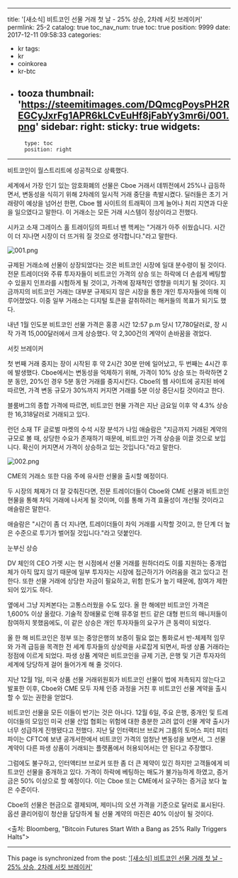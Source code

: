 
---
title: '[새소식]  비트코인 선물 거래 첫 날 - 25% 상승, 2차례 서킷 브레이커'
permlink: 25-2
catalog: true
toc_nav_num: true
toc: true
position: 9999
date: 2017-12-11 09:58:33
categories:
- kr
tags:
- kr
- coinkorea
- kr-btc
- tooza
thumbnail: 'https://steemitimages.com/DQmcgPoysPH2REGCyJxrFg1APR6kLCvEuHf8jFabYy3mr6i/001.png'
sidebar:
    right:
        sticky: true
widgets:
    -
        type: toc
        position: right
---


비트코인이 월스트리트에 성공적으로 상륙했다.

세계에서 가장 인기 있는 암호화폐의 선물은 Cboe 거래서 데뷔전에서 25%나 급등하면서,  변동성을 식히기 위해 2차례의 일시적 거래 중단을 촉발시켰다.  딜러들은 초기 거래량이 예상을 넘어선 한편, Cboe 웹 사이트의 트래픽이 크게 늘어나 처리 지연과 다운을 일으였다고 말한다.  이 거래소는 모든 거래 시스템이 정상이라고 전했다.

시카고 소재 그레이스 홀 트레이딩의 파트너 밴 헥케는  "거래가 아주 쉬웠습니다.  시간이 더 지나면 시장이 더 뜨거워 질 것으로 생각합니다."라고 말한다. 

![001.png](https://steemitimages.com/DQmcgPoysPH2REGCyJxrFg1APR6kLCvEuHf8jFabYy3mr6i/001.png)

규제된 거래소에 선물이 상장되었다는 것은 비트코인 시장에 일대 분수령이 될 것이다.  전문 트레이더와 주류 투자자들이 비트코인 가격의 상승 또는 하락에 더 손쉽게 베팅할 수 있을지 인프라를 시험하게 될 것이고, 가격에 잠재적인 영향을 미치기 될 것이다.  지금까지의 비트코인 거래는 대부분 규제되지 않은 시장을 통한 개인 투자자들에 의해 이루어졌었다.  이중 일부 거래소는 디지털 토큰을 갈취하려는 해커들의 목표가 되기도 했다.

내년 1월 인도분 비트코인 선물 가격은 홍콩 시간 12:57 p.m 당시 17,780달러로, 장 시작 가격 15,000달러에서 크게 상승했다.  약 2,300건의 계약이 손바꿈을 겪었다.

서킷 브레이커

첫 번째 거래 중지는 장이 시작된 후 약 2시간 30분 만에 일어났고, 두 번째는 4시간 후에 발생했다.  Cboe에서는 변동성을 억제하기 위해, 가격이 10% 상승 또는 하락하면 2분 동안, 20%인 경우 5분 동안 거래를 중지시킨다.  Cboe의 웹 사이트에 공지된 바에 따르면, 가격 변동 규모가 30%까지 커지면 거래를 5분 이상 중단시킬 것이라고 한다.

블룸버그의 종합 가격에 따르면, 비트코인 현물 가격은 지난 금요일 이후 약 4.3% 상승한 16,318달러로 거래되고 있다. 

런던 소재 TF 글로벌 마켓의 수석 시장 분석가 나임 애슬람은 "지금까지 거래된 계약의 규모로 볼 때, 상당한 수요가 존재하기 때문에, 비트코인 가격 상승을 이끌 것으로 보입니다.  확신이 커지면서 가격이 상승하고 있는 것입니다."라고 말한다. 

![002.png](https://steemitimages.com/DQmXAyebecwnDziruqcpcgSNGWvxxMbeZXoWFavV1e8WXco/002.png)

CME의 거래소 또한 다음 주에 유사한 선물을 출시할 예정이다.

두 시장의 체재가 더 잘 갖춰진다면, 전문 트레이더들이 Cboe와 CME 선물과 비트코인 현물을 통해 차익 거래에 나서게 될 것이며, 이를 통해 가격 효율성이 개선될 것이라고 애슬람은 말한다. 

애슬람은 "시간이 좀 더 지나면, 트레이더들이 차익 거래를 시작할 것이고, 한 단계 더 높은 수준으로 투기가 벌어질 것입니다."라고 덧붙인다. 

눈부신 상승

DV 체인의 CEO 가렛 시는 현 시점에서 선물 거래를 원하더라도 이를 지원하는 중개업체가 아직 많지 않기 때문에 일부 투자자는 시장에 접근하기가 어려움을 겪고 있다고 전한다.  또한 선물 거래에 상당한 자금이 필요하고, 위험 한도가 높기 때문에, 참여가 제한되어 있기도 하다. 

옆에서 그냥 지켜본다는 고통스러웠을 수도 있다.  올 한 해에만 비트코인 가격은 1,600% 이상 올랐다.  기술적 장애물로 인해 뮤추얼 펀드 같은 대형 펀드의 매니저들이 참여하지 못했음에도, 이 같은 상승은 개인 투자자들의 요구가 큰 동력이 되었다. 

올 한 해 비트코인은 정부 또는 중앙은행의 보증이 필요 없는 통화로서 반-체제적 임무와 가격 급등을 목격한 전 세계 투자들의 상상력을 사로잡게 되면서, 파생 상품 거래라는 정점에 이르게 되었다.  파생 상품 계약은 비트코인을 규제 기관, 은행 및 기관 투자자의 세계에 당당하게 걸어 들어가게 해 줄 것이다. 

지난 12월 1일, 미국 상품 선물 거래위원회가 비트코인 선물이 법에 저촉되지 않는다고 발표한 이후, Cboe와 CME 모두 자체 인증 과정을 거친 후 비트코인 선물 계약을 출시할 수 있는 권한을 얻었다.

비트코인 선물을 모든 이들이 반기는 것은 아니다.  12월 6일, 주요 은행, 중개인 및 트레이더들의 모임인 미국 선물 산업 협회는 위험에 대한 충분한 고려 없이 선물 계약 출시가 너무 성급하게 진행됐다고 전했다.  지난 달 인터랙티브 브로커 그룹의 토머스 피터 피터파이는  CFTC에 보낸 공개서한에서  비트코인 가격의 엄청난 변동성을 보면서, 그 선물 계약이 다른 파생 상품이 거래되는 플랫폼에서 허용되어서는 안 된다고 주장했다.

그럼에도 불구하고, 인터액티브 브로커 또한 좀 더 큰 제약이 있긴 하지만 고객들에게 비트코인 선물을 중개하고 있다.  가격이 하락에 베팅하는 매도가 불가능하게 하였고, 증거금은 50% 이상으로 할 예정이다.  이는 Cboe 또는 CME에서 요구하는 증거금 보다 높은 수준이다. 

Cboe의 선물은 현금으로 결제되며, 제미니의 오션 가격을 기준으로 달러로 표시된다. 옵션 클리어링이 청산을 담당하게 될 선물 계약의 마진은 40% 이상이 될 것이다.

<출처: Bloomberg, "Bitcoin Futures Start With a Bang as 25% Rally Triggers Halts">

- - -

This page is synchronized from the post: ['[새소식]  비트코인 선물 거래 첫 날 - 25% 상승, 2차례 서킷 브레이커'](https://steemit.com/@pius.pius/25-2)
